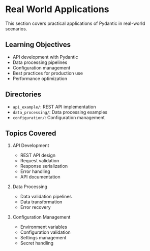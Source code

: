 # Real World Applications

This section covers practical applications of Pydantic in real-world scenarios.

## Learning Objectives
- API development with Pydantic
- Data processing pipelines
- Configuration management
- Best practices for production use
- Performance optimization

## Directories
- `api_example/`: REST API implementation
- `data_processing/`: Data processing examples
- `configuration/`: Configuration management

## Topics Covered
1. API Development
   - REST API design
   - Request validation
   - Response serialization
   - Error handling
   - API documentation

2. Data Processing
   - Data validation pipelines
   - Data transformation
   - Error recovery

3. Configuration Management
   - Environment variables
   - Configuration validation
   - Settings management
   - Secret handling 